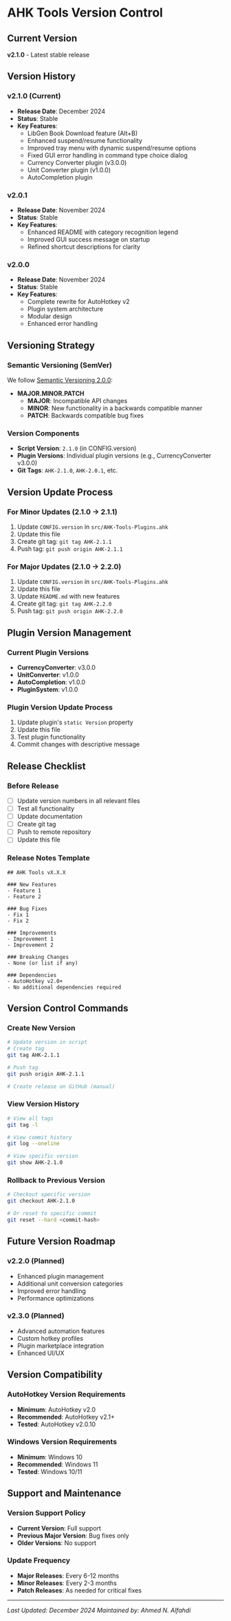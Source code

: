 # AHK Tools Version Control

## Current Version
**v2.1.0** - Latest stable release

## Version History

### v2.1.0 (Current)
- **Release Date**: December 2024
- **Status**: Stable
- **Key Features**:
  - LibGen Book Download feature (Alt+B)
  - Enhanced suspend/resume functionality
  - Improved tray menu with dynamic suspend/resume options
  - Fixed GUI error handling in command type choice dialog
  - Currency Converter plugin (v3.0.0)
  - Unit Converter plugin (v1.0.0)
  - AutoCompletion plugin

### v2.0.1
- **Release Date**: November 2024
- **Status**: Stable
- **Key Features**:
  - Enhanced README with category recognition legend
  - Improved GUI success message on startup
  - Refined shortcut descriptions for clarity

### v2.0.0
- **Release Date**: November 2024
- **Status**: Stable
- **Key Features**:
  - Complete rewrite for AutoHotkey v2
  - Plugin system architecture
  - Modular design
  - Enhanced error handling

## Versioning Strategy

### Semantic Versioning (SemVer)
We follow [Semantic Versioning 2.0.0](https://semver.org/):

- **MAJOR.MINOR.PATCH**
  - **MAJOR**: Incompatible API changes
  - **MINOR**: New functionality in a backwards compatible manner
  - **PATCH**: Backwards compatible bug fixes

### Version Components
- **Script Version**: `2.1.0` (in CONFIG.version)
- **Plugin Versions**: Individual plugin versions (e.g., CurrencyConverter v3.0.0)
- **Git Tags**: `AHK-2.1.0`, `AHK-2.0.1`, etc.

## Version Update Process

### For Minor Updates (2.1.0 → 2.1.1)
1. Update `CONFIG.version` in `src/AHK-Tools-Plugins.ahk`
2. Update this file
3. Create git tag: `git tag AHK-2.1.1`
4. Push tag: `git push origin AHK-2.1.1`

### For Major Updates (2.1.0 → 2.2.0)
1. Update `CONFIG.version` in `src/AHK-Tools-Plugins.ahk`
2. Update this file
3. Update `README.md` with new features
4. Create git tag: `git tag AHK-2.2.0`
5. Push tag: `git push origin AHK-2.2.0`

## Plugin Version Management

### Current Plugin Versions
- **CurrencyConverter**: v3.0.0
- **UnitConverter**: v1.0.0
- **AutoCompletion**: v1.0.0
- **PluginSystem**: v1.0.0

### Plugin Version Update Process
1. Update plugin's `static Version` property
2. Update this file
3. Test plugin functionality
4. Commit changes with descriptive message

## Release Checklist

### Before Release
- [ ] Update version numbers in all relevant files
- [ ] Test all functionality
- [ ] Update documentation
- [ ] Create git tag
- [ ] Push to remote repository
- [ ] Update this file

### Release Notes Template
```
## AHK Tools vX.X.X

### New Features
- Feature 1
- Feature 2

### Bug Fixes
- Fix 1
- Fix 2

### Improvements
- Improvement 1
- Improvement 2

### Breaking Changes
- None (or list if any)

### Dependencies
- AutoHotkey v2.0+
- No additional dependencies required
```

## Version Control Commands

### Create New Version
```bash
# Update version in script
# Create tag
git tag AHK-2.1.1

# Push tag
git push origin AHK-2.1.1

# Create release on GitHub (manual)
```

### View Version History
```bash
# View all tags
git tag -l

# View commit history
git log --oneline

# View specific version
git show AHK-2.1.0
```

### Rollback to Previous Version
```bash
# Checkout specific version
git checkout AHK-2.1.0

# Or reset to specific commit
git reset --hard <commit-hash>
```

## Future Version Roadmap

### v2.2.0 (Planned)
- Enhanced plugin management
- Additional unit conversion categories
- Improved error handling
- Performance optimizations

### v2.3.0 (Planned)
- Advanced automation features
- Custom hotkey profiles
- Plugin marketplace integration
- Enhanced UI/UX

## Version Compatibility

### AutoHotkey Version Requirements
- **Minimum**: AutoHotkey v2.0
- **Recommended**: AutoHotkey v2.1+
- **Tested**: AutoHotkey v2.0.10

### Windows Version Requirements
- **Minimum**: Windows 10
- **Recommended**: Windows 11
- **Tested**: Windows 10/11

## Support and Maintenance

### Version Support Policy
- **Current Version**: Full support
- **Previous Major Version**: Bug fixes only
- **Older Versions**: No support

### Update Frequency
- **Major Releases**: Every 6-12 months
- **Minor Releases**: Every 2-3 months
- **Patch Releases**: As needed for critical fixes

---

*Last Updated: December 2024*
*Maintained by: Ahmed N. Alfahdi* 
